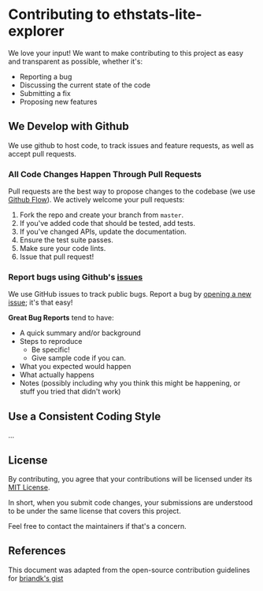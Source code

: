 # Contributing to ethstats-lite-explorer
We love your input! We want to make contributing to this project as easy and transparent as possible, whether it's:

- Reporting a bug
- Discussing the current state of the code
- Submitting a fix
- Proposing new features

## We Develop with Github
We use github to host code, to track issues and feature requests, as well as accept pull requests.

### All Code Changes Happen Through Pull Requests
Pull requests are the best way to propose changes to the codebase (we use [Github Flow](https://guides.github.com/introduction/flow/index.html)). We actively welcome your pull requests:

1. Fork the repo and create your branch from `master`.
2. If you've added code that should be tested, add tests.
3. If you've changed APIs, update the documentation.
4. Ensure the test suite passes.
5. Make sure your code lints.
6. Issue that pull request!

### Report bugs using Github's [issues](https://github.com/Alethio/ethstats-lite-explorer/issues/)
We use GitHub issues to track public bugs. Report a bug by [opening a new issue](https://github.com/Alethio/ethstats-lite-explorer/issues/new); it's that easy!

**Great Bug Reports** tend to have:

- A quick summary and/or background
- Steps to reproduce
  - Be specific!
  - Give sample code if you can.
- What you expected would happen
- What actually happens
- Notes (possibly including why you think this might be happening, or stuff you tried that didn't work)

## Use a Consistent Coding Style
...

## License
By contributing, you agree that your contributions will be licensed under its [MIT License](LICENSE.md).

In short, when you submit code changes, your submissions are understood to be under the same license that covers this project. 

Feel free to contact the maintainers if that's a concern.

## References
This document was adapted from the open-source contribution guidelines for [briandk's gist](https://gist.github.com/briandk/3d2e8b3ec8daf5a27a62)
